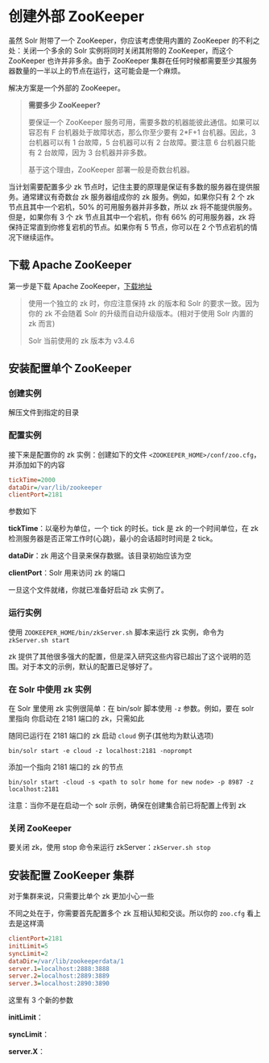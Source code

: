 # 创建外部 ZooKeeper

虽然 Solr 附带了一个 ZooKeeper，你应该考虑使用内置的 ZooKeeper 的不利之处：关闭一个多余的 Solr 实例将同时关闭其附带的 ZooKeeper，而这个 ZooKeeper 也许并非多余。由于 ZooKeeper 集群在任何时候都需要至少其服务器数量的一半以上的节点在运行，这可能会是一个麻烦。

解决方案是一个外部的 ZooKeeper。

> **需要多少 ZooKeeper?**
> 
> 要保证一个 ZooKeeper 服务可用，需要多数的机器能彼此通信。如果可以容忍有 F 台机器处于故障状态，那么你至少要有 2\*F+1 台机器。因此，3 台机器可以有 1 台故障，5 台机器可以有 2 台故障。要注意 6 台机器只能有 2 台故障，因为 3 台机器并非多数。
>
> 基于这个理由，ZooKeeper 部署一般是奇数台机器。

当计划需要配置多少 zk 节点时，记住主要的原理是保证有多数的服务器在提供服务。通常建议有奇数台 zk 服务器组成你的 zk 服务。例如，如果你只有 2 个 zk 节点且其中一个宕机，50% 的可用服务器并非多数，所以 zk 将不能提供服务。但是，如果你有 3 个 zk 节点且其中一个宕机，你有 66% 的可用服务器，zk 将保持正常直到你修复宕机的节点。如果你有 5 节点，你可以在 2 个节点宕机的情况下继续运作。

## 下载 Apache ZooKeeper

第一步是下载 Apache ZooKeeper，[下载地址](http://zookeeper.apache.org/releases.html)

> 使用一个独立的 zk 时，你应注意保持 zk 的版本和 Solr 的要求一致。因为你的 zk 不会随着 Solr 的升级而自动升级版本。(相对于使用 Solr 内置的 zk 而言)
>
>  Solr 当前使用的 zk 版本为 v3.4.6

## 安装配置单个 ZooKeeper

### 创建实例

解压文件到指定的目录

### 配置实例

接下来是配置你的 zk 实例：创建如下的文件 `<ZOOKEEPER_HOME>/conf/zoo.cfg`，并添加如下的内容

```ini
tickTime=2000
dataDir=/var/lib/zookeeper
clientPort=2181
```

参数如下

**tickTime**：以毫秒为单位，一个 tick 的时长。tick 是 zk 的一个时间单位，在 zk 检测服务器是否正常工作时(心跳)，最小的会话超时时间是 2 tick。

**dataDir**：zk 用这个目录来保存数据。该目录初始应该为空

**clientPort**：Solr 用来访问 zk 的端口

一旦这个文件就绪，你就已准备好启动 zk 实例了。

### 运行实例

使用 `ZOOKEEPER_HOME/bin/zkServer.sh` 脚本来运行 zk 实例，命令为 `zkServer.sh start`

zk 提供了其他很多强大的配置，但是深入研究这些内容已超出了这个说明的范围。对于本文的示例，默认的配置已足够好了。

### 在 Solr 中使用 zk 实例

在 Solr 里使用 zk 实例很简单：在 bin/solr 脚本使用 `-z` 参数。例如，要在 solr 里指向 你启动在 2181 端口的 zk，只需如此

随同已运行在 2181 端口的 zk 启动 `cloud` 例子(其他均为默认选项)

```shell
bin/solr start -e cloud -z localhost:2181 -noprompt
```

添加一个指向 2181 端口的 zk 的节点

```
bin/solr start -cloud -s <path to solr home for new node> -p 8987 -z localhost:2181
```

注意：当你不是在启动一个 solr 示例，确保在创建集合前已将配置上传到 zk

### 关闭 ZooKeeper

要关闭 zk，使用 stop 命令来运行 zkServer：`zkServer.sh stop`

## 安装配置 ZooKeeper 集群

对于集群来说，只需要比单个 zk 更加小心一些

不同之处在于，你需要首先配置多个 zk 互相认知和交谈。所以你的 `zoo.cfg` 看上去是这样滴

```ini
clientPort=2181
initLimit=5
syncLimit=2
dataDir=/var/lib/zookeeperdata/1
server.1=localhost:2888:3888
server.2=localhost:2889:3889
server.3=localhost:2890:3890
```

这里有 3 个新的参数

**initLimit**：

**syncLimit**：

**server.X**：

